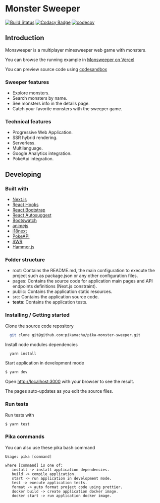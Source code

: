 # Monster Sweeper

[![Build Status](https://travis-ci.org/pikamachu/pika-monster-sweeper.svg?branch=main)](https://travis-ci.org/pikamachu/pika-monster-sweeper)
[![Codacy Badge](https://app.codacy.com/project/badge/Grade/4c9d6e8bd4ca4064b09326eb48ab416a)](https://www.codacy.com/gh/pikamachu/pika-monster-sweeper/dashboard?utm_source=github.com&amp;utm_medium=referral&amp;utm_content=pikamachu/pika-monster-sweeper&amp;utm_campaign=Badge_Grade)
[![codecov](https://codecov.io/gh/pikamachu/pika-monster-sweeper/branch/main/graph/badge.svg)](https://codecov.io/gh/pikamachu/pika-monster-sweeper)

## Introduction

Monsweeper is a multiplayer minesweeper web game with monsters.

You can browse the running example in [Monsweeper on Vercel](https://monsweeper.vercel.app/)

You can preview source code using [codesandbox](https://codesandbox.io/s/github/pikamachu/pika-monster-sweeper/tree/main)

### Sweeper features

* Explore monsters.
* Search monsters by name.
* See monsters info in the details page.
* Catch your favorite monsters with the sweeper game.

### Technical features

* Progressive Web Application.
* SSR hybrid rendering.
* Serverless.
* Multilanguage.
* Google Analytics integration.
* PokeApi integration.

## Developing

### Built with

* [Next.js](https://nextjs.org/)
* [React Hooks](https://es.reactjs.org/docs/hooks-intro.html)
* [React Bootstrap](https://react-bootstrap.github.io/)
* [React Autosuggest](https://react-autosuggest.js.org/)
* [Bootswatch](https://bootswatch.com/)
* [animejs](https://animejs.com/)
* [i18next](https://www.i18next.com/)
* [PokeAPI](https://pokeapi.co/)
* [SWR](https://swr.vercel.app/)
* [Hammer.js](https://hammerjs.github.io/)

### Folder structure

* root: Contains the README.md, the main configuration to execute the project such as package.json or any other configuration files.
* pages: Contains the source code for application main pages and API endpoints definitions (Next.js constraint).
* public: Contains the application static resources.
* src: Contains the application source code.
* __tests__: Contains the application tests.

### Installing / Getting started

Clone the source code repository

```bash
  git clone git@github.com:pikamachu/pika-monster-sweeper.git
```

Install node modules dependencies

```bash
  yarn install
```

Start application in development mode

```bash
$ yarn dev
```

Open [http://localhost:3000](http://localhost:3000) with your browser to see the result. 

The pages auto-updates as you edit the source files.

### Run tests

Run tests with

```bash
$ yarn test
```

### Pika commands

You can also use these pika bash command

```
Usage: pika [command]

where [command] is one of:
   install -> install application dependencies.
   build -> compile application.
   start -> run application in development mode.
   test -> execute application tests.
   format -> auto format project code using prettier.
   docker build -> create application docker image.
   docker start -> run application docker image.
```
